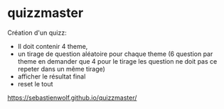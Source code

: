 # quizzmaster

Création d'un quizz:
- Il doit contenir 4 theme,
- un tirage de question aléatoire pour chaque theme 
(6 question par theme en demander que 4 pour le tirage les question ne doit pas ce repeter dans un même tirage)
- afficher le résultat final
- reset le tout


https://sebastienwolf.github.io/quizzmaster/

